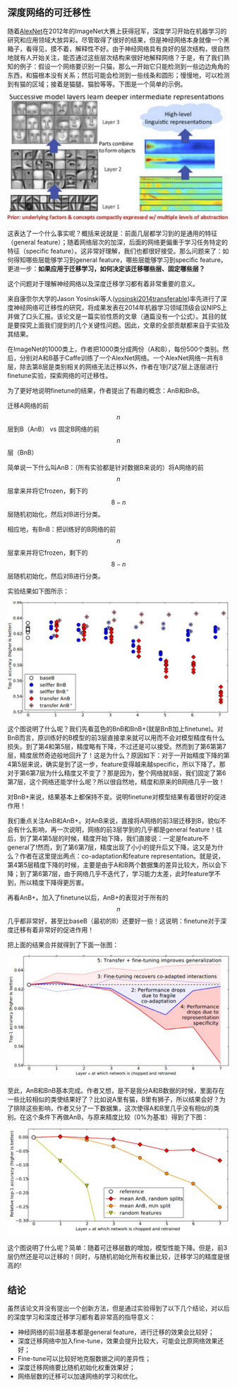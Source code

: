 ## 深度网络的可迁移性

随着[AlexNet](http://papers.nips.cc/paper/4824-imagenet-classification-with-deep-convolutional-neural-networ)在2012年的ImageNet大赛上获得冠军，深度学习开始在机器学习的研究和应用领域大放异彩。尽管取得了很好的结果，但是神经网络本身就像一个黑箱子，看得见，摸不着，解释性不好。由于神经网络具有良好的层次结构，很自然地就有人开始关注，能否通过这些层次结构来很好地解释网络？于是，有了我们熟知的例子：假设一个网络要识别一只猫，那么一开始它只能检测到一些边边角角的东西，和猫根本没有关系；然后可能会检测到一些线条和圆形；慢慢地，可以检测到有猫的区域；接着是猫腿、猫脸等等。下图是一个简单的示例。

![](../../src/figures/png/fig-whydeep.png)

这表达了一个什么事实呢？概括来说就是：前面几层都学习到的是通用的特征（general feature）；随着网络层次的加深，后面的网络更偏重于学习任务特定的特征（specific feature）。这非常好理解，我们也都很好接受。那么问题来了：如何得知哪些层能够学习到general feature，哪些层能够学习到specific feature。更进一步：**如果应用于迁移学习，如何决定该迁移哪些层、固定哪些层？**

这个问题对于理解神经网络以及深度迁移学习都有着非常重要的意义。

来自康奈尔大学的Jason Yosinski等人([yosinski2014transferable](http://papers.nips.cc/paper/5347-how-transferable-are-features-in-deep-n%E2%80%A6))率先进行了深度神经网络可迁移性的研究，将成果发表在2014年机器学习领域顶级会议NIPS上并做了口头汇报。该论文是一篇实验性质的文章（通篇没有一个公式）。其目的就是要探究上面我们提到的几个关键性问题。因此，文章的全部贡献都来自于实验及其结果。

在ImageNet的1000类上，作者把1000类分成两份（A和B），每份500个类别。然后，分别对A和B基于Caffe训练了一个AlexNet网络。一个AlexNet网络一共有8层，除去第8层是类别相关的网络无法迁移以外，作者在1到7这7层上逐层进行finetune实验，探索网络的可迁移性。

为了更好地说明finetune的结果，作者提出了有趣的概念：AnB和BnB。

迁移A网络的前$$n$$层到B（AnB） vs 固定B网络的前$$n$$层（BnB）

简单说一下什么叫AnB：（所有实验都是针对数据B来说的）将A网络的前$$n$$层拿来并将它frozen，剩下的$$8-n$$层随机初始化，然后对B进行分类。

相应地，有BnB：把训练好的B网络的前$$n$$层拿来并将它frozen，剩下的$$8-n$$层随机初始化，然后对B进行分类。

实验结果如下图所示：

![](../../src/figures/png/fig-8_1.png)

这个图说明了什么呢？我们先看蓝色的BnB和BnB+(就是BnB加上finetune)。对BnB而言，原训练好的B模型的前3层直接拿来就可以用而不会对模型精度有什么损失。到了第4和第5层，精度略有下降，不过还是可以接受。然而到了第6第第7层，精度居然奇迹般地回升了！这是为什么？原因如下：对于一开始精度下降的第4第5层来说，确实是到了这一步，feature变得越来越specific，所以下降了。那对于第6第7层为什么精度又不变了？那是因为，整个网络就8层，我们固定了第6第7层，这个网络还能学什么呢？所以很自然地，精度和原来的B网络几乎一致！

对BnB+来说，结果基本上都保持不变。说明finetune对模型结果有着很好的促进作用！

我们重点关注AnB和AnB+。对AnB来说，直接将A网络的前3层迁移到B，貌似不会有什么影响，再一次说明，网络的前3层学到的几乎都是general feature！往后，到了第4第5层的时候，精度开始下降，我们直接说：一定是feature不general了!然而，到了第6第7层，精度出现了小小的提升后又下降，这又是为什么？作者在这里提出两点：co-adaptation和feature representation。就是说，第4第5层精度下降的时候，主要是由于A和B两个数据集的差异比较大，所以会下降；到了第6第7层，由于网络几乎不迭代了，学习能力太差，此时feature学不到，所以精度下降得更厉害。

再看AnB+。加入了finetune以后，AnB+的表现对于所有的$$n$$几乎都非常好，甚至比baseB（最初的B）还要好一些！这说明：finetune对于深度迁移有着非常好的促进作用！

把上面的结果合并就得到了下面一张图：

![](../../src/figures/png/fig-8_2.png)

至此，AnB和BnB基本完成。作者又想，是不是我分A和B数据的时候，里面存在一些比较相似的类使结果好了？比如说A里有猫，B里有狮子，所以结果会好？为了排除这些影响，作者又分了一下数据集，这次使得A和B里几乎没有相似的类别。在这个条件下再做AnB，与原来精度比较（0\%为基准）得到了下图：

![](../../src/figures/png/fig-8_3.png)

这个图说明了什么呢？简单：随着可迁移层数的增加，模型性能下降。但是，前3层仍然还是可以迁移的！同时，与随机初始化所有权重比较，迁移学习的精度是很高的!

## 结论

虽然该论文并没有提出一个创新方法，但是通过实验得到了以下几个结论，对以后的深度学习和深度迁移学习都有着非常高的指导意义：

- 神经网络的前3层基本都是general feature，进行迁移的效果会比较好；
- 深度迁移网络中加入fine-tune，效果会提升比较大，可能会比原网络效果还好；
- Fine-tune可以比较好地克服数据之间的差异性；
- 深度迁移网络要比随机初始化权重效果好；
- 网络层数的迁移可以加速网络的学习和优化。